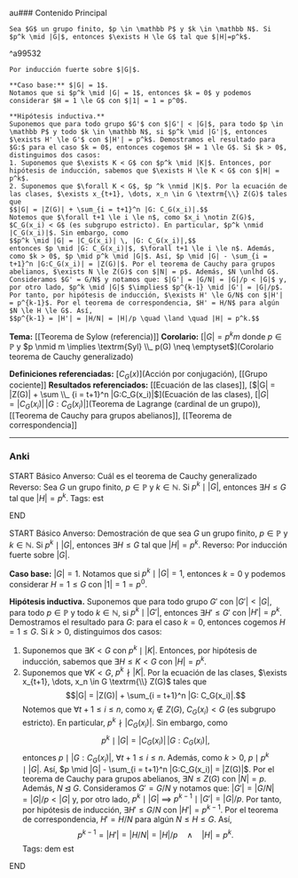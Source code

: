  au### Contenido Principal

```ad-theorem
Sea $G$ un grupo finito, $p \in \mathbb P$ y $k \in \mathbb N$. Si $p^k \mid |G|$, entonces $\exists H \le G$ tal que $|H|=p^k$.
```

^a99532

```ad-proof
Por inducción fuerte sobre $|G|$.

**Caso base:** $|G| = 1$.
Notamos que si $p^k \mid |G| = 1$, entonces $k = 0$ y podemos considerar $H = 1 \le G$ con $|1| = 1 = p^0$.

**Hipótesis inductiva.**
Suponemos que para todo grupo $G'$ con $|G'| < |G|$, para todo $p \in \mathbb P$ y todo $k \in \mathbb N$, si $p^k \mid |G'|$, entonces $\exists H' \le G'$ con $|H'| = p^k$. Demostramos el resultado para $G:$ para el caso $k = 0$, entonces cogemos $H = 1 \le G$. Si $k > 0$, distinguimos dos casos:
1. Suponemos que $\exists K < G$ con $p^k \mid |K|$. Entonces, por hipótesis de inducción, sabemos que $\exists H \le K < G$ con $|H| = p^k$.
2. Suponemos que $\forall K < G$, $p ^k \nmid |K|$. Por la ecuación de las clases, $\exists x_{t+1}, \dots, x_n \in G \textrm{\\} Z(G)$ tales que
$$|G| = |Z(G)| + \sum_{i = t+1}^n |G: C_G(x_i)|.$$
Notemos que $\forall t+1 \le i \le n$, como $x_i \notin Z(G)$, $C_G(x_i) < G$ (es subgrupo estricto). En particular, $p^k \nmid |C_G(x_i)|$. Sin embargo, como
$$p^k \mid |G| = |C_G(x_i)| \, |G: C_G(x_i)|,$$
entonces $p \mid |G: C_G(x_i)|$, $\forall t+1 \le i \le n$. Además, como $k > 0$, $p \mid p^k \mid |G|$. Así, $p \mid |G| - \sum_{i = t+1}^n |G:C_G(x_i)| = |Z(G)|$. Por el teorema de Cauchy para grupos abelianos, $\exists N \le Z(G)$ con $|N| = p$. Además, $N \unlhd G$. Consideramos $G' = G/N$ y notamos que: $|G'| = |G/N| = |G|/p < |G|$ y, por otro lado, $p^k \mid |G|$ $\implies$ $p^{k-1} \mid |G'| = |G|/p$.
Por tanto, por hipótesis de inducción, $\exists H' \le G/N$ con $|H'| = p^{k-1}$. Por el teorema de correspondencia, $H' = H/N$ para algún $N \le H \le G$. Así,
$$p^{k-1} = |H'| = |H/N| = |H|/p \quad \land \quad |H| = p^k.$$
```

**Tema:** [[Teorema de Sylow (referencia)]]
**Corolario:** [$|G| = p^k m$ donde $p \in \mathbb P$ y $p \nmid m \implies \textrm{Syl} \\_ p(G) \neq \emptyset$](Corolario teorema de Cauchy generalizado)

**Definiciones referenciadas:** [$C_G(x)$](Acción por conjugación), [[Grupo cociente]]
**Resultados referenciados:** [[Ecuación de las clases]], [$|G| = |Z(G)| + \sum \\_ {i = t+1}^n |G:C_G(x_i)|$](Ecuación de las clases), [$|G| = |C_G(x_i)| \, |G: C_G(x_i)|$](Teorema de Lagrange (cardinal de un grupo)), [[Teorema de Cauchy para grupos abelianos]], [[Teorema de correspondencia]]

---
### Anki

START
Básico
Anverso: Cuál es el teorema de Cauchy generalizado
Reverso: Sea $G$ un grupo finito, $p \in \mathbb P$ y $k \in \mathbb N$. Si $p^k \mid |G|$, entonces $\exists H \le G$ tal que $|H|=p^k$.
Tags: est
<!--ID: 1731931804911-->
END

START
Básico
Anverso: Demostración de que sea $G$ un grupo finito, $p \in \mathbb P$ y $k \in \mathbb N$. Si $p^k \mid |G|$, entonces $\exists H \le G$ tal que $|H|=p^k$.
Reverso: Por inducción fuerte sobre $|G|$.

**Caso base:** $|G| = 1$.
Notamos que si $p^k \mid |G| = 1$, entonces $k = 0$ y podemos considerar $H = 1 \le G$ con $|1| = 1 = p^0$.

**Hipótesis inductiva.**
Suponemos que para todo grupo $G'$ con $|G'| < |G|$, para todo $p \in \mathbb P$ y todo $k \in \mathbb N$, si $p^k \mid |G'|$, entonces $\exists H' \le G'$ con $|H'| = p^k$. Demostramos el resultado para $G:$ para el caso $k = 0$, entonces cogemos $H = 1 \le G$. Si $k > 0$, distinguimos dos casos:
1. Suponemos que $\exists K < G$ con $p^k \mid |K|$. Entonces, por hipótesis de inducción, sabemos que $\exists H \le K < G$ con $|H| = p^k$.
2. Suponemos que $\forall K < G$, $p ^k \nmid |K|$. Por la ecuación de las clases, $\exists x_{t+1}, \dots, x_n \in G \textrm{\\} Z(G)$ tales que
$$|G| = |Z(G)| + \sum_{i = t+1}^n |G: C_G(x_i)|.$$
Notemos que $\forall t+1 \le i \le n$, como $x_i \notin Z(G)$, $C_G(x_i) < G$ (es subgrupo estricto). En particular, $p^k \nmid |C_G(x_i)|$. Sin embargo, como
$$p^k \mid |G| = |C_G(x_i)| \, |G: C_G(x_i)|,$$
entonces $p \mid |G: C_G(x_i)|$, $\forall t+1 \le i \le n$. Además, como $k > 0$, $p \mid p^k \mid |G|$. Así, $p \mid |G| - \sum_{i = t+1}^n |G:C_G(x_i)| = |Z(G)|$. Por el teorema de Cauchy para grupos abelianos, $\exists N \le Z(G)$ con $|N| = p$. Además, $N \unlhd G$. Consideramos $G' = G/N$ y notamos que: $|G'| = |G/N| = |G|/p < |G|$ y, por otro lado, $p^k \mid |G|$ $\implies$ $p^{k-1} \mid |G'| = |G|/p$.
Por tanto, por hipótesis de inducción, $\exists H' \le G/N$ con $|H'| = p^{k-1}$. Por el teorema de correspondencia, $H' = H/N$ para algún $N \le H \le G$. Así,
$$p^{k-1} = |H'| = |H/N| = |H|/p \quad \land \quad |H| = p^k.$$
Tags: dem est
<!--ID: 1731931804920-->
END

